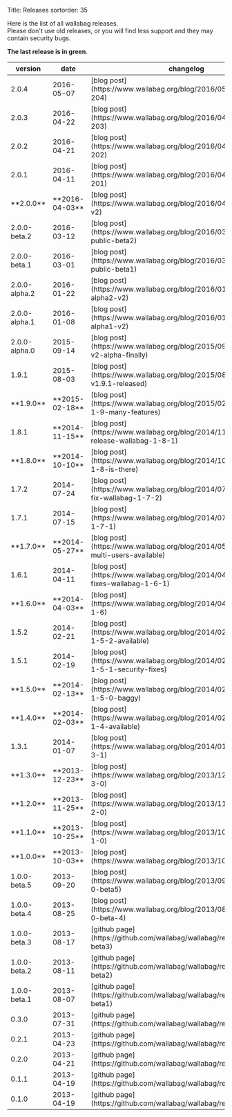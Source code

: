 Title: Releases
sortorder: 35

Here is the list of all wallabag releases.  
Please don't use old releases, or you will find less support and they may contain security bugs.

**The last release is in green**.

<table class="table table-striped table-hover" markdown="1">
  <thead>
    <tr>
      <th>version</th>
      <th>date</th>
      <th>changelog</th>
    </tr>
  </thead>
  <tbody>
    <tr class="success">
      <td>2.0.4</td><td>2016-05-07</td><td>[blog post](https://www.wallabag.org/blog/2016/05/07/wallabag-204)</td></tr>
    <tr>
    <tr>
      <td>2.0.3</td><td>2016-04-22</td><td>[blog post](https://www.wallabag.org/blog/2016/04/22/wallabag-203)</td></tr>
    <tr>
      <td>2.0.2</td><td>2016-04-21</td><td>[blog post](https://www.wallabag.org/blog/2016/04/21/wallabag-202)</td></tr>
    <tr>
      <td>2.0.1</td><td>2016-04-11</td><td>[blog post](https://www.wallabag.org/blog/2016/04/11/wallabag-201)</td></tr>
    <tr>
      <td>**2.0.0**</td><td>**2016-04-03**</td><td>[blog post](https://www.wallabag.org/blog/2016/04/03/wallabag-v2)</td></tr>
    <tr>
      <td>2.0.0-beta.2</td><td>2016-03-12</td><td>[blog post](https://www.wallabag.org/blog/2016/03/12/wallabag-public-beta2)</td></tr>
    <tr>
      <td>2.0.0-beta.1</td><td>2016-03-01</td><td>[blog post](https://www.wallabag.org/blog/2016/03/01/wallabag-public-beta1)</td></tr>
    <tr>
      <td>2.0.0-alpha.2</td><td>2016-01-22</td><td>[blog post](https://www.wallabag.org/blog/2016/01/22/wallabag-alpha2-v2)</td></tr>
    <tr>
      <td>2.0.0-alpha.1</td><td>2016-01-08</td><td>[blog post](https://www.wallabag.org/blog/2016/01/08/wallabag-alpha1-v2)</td></tr>
    <tr>
      <td>2.0.0-alpha.0</td><td>2015-09-14</td><td>[blog post](https://www.wallabag.org/blog/2015/09/14/wallabag-v2-alpha-finally)</td></tr>
    <tr>
      <td>1.9.1</td><td>2015-08-03</td><td>[blog post](https://www.wallabag.org/blog/2015/08/03/wallabag-v1.9.1-released)</td></tr>
    <tr class="info">
      <td>**1.9.0**</td><td>**2015-02-18**</td><td>[blog post](https://www.wallabag.org/blog/2015/02/18/wallabag-1-9-many-features)</td></tr>
    <tr>
      <td>1.8.1</td><td>**2014-11-15**</td><td>[blog post](https://www.wallabag.org/blog/2014/11/15/new-release-wallabag-1-8-1)</td></tr>
    <tr class="info">
      <td>**1.8.0**</td><td>**2014-10-10**</td><td>[blog post](https://www.wallabag.org/blog/2014/10/10/wallabag-1-8-is-there)</td></tr>
    <tr>
      <td>1.7.2</td><td>2014-07-24</td><td>[blog post](https://www.wallabag.org/blog/2014/07/24/security-fix-wallabag-1-7-2)</td></tr>
    <tr>
      <td>1.7.1</td><td>2014-07-15</td><td>[blog post](https://www.wallabag.org/blog/2014/07/15/wallabag-1-7-1)</td></tr>
    <tr class="info">
      <td>**1.7.0**</td><td>**2014-05-27**</td><td>[blog post](https://www.wallabag.org/blog/2014/05/29/1-7-epub-multi-users-available)</td></tr>
    <tr>
      <td>1.6.1</td><td>2014-04-11</td><td>[blog post](https://www.wallabag.org/blog/2014/04/11/minor-fixes-wallabag-1-6-1)</td></tr>
    <tr class="info">
      <td>**1.6.0**</td><td>**2014-04-03**</td><td>[blog post](https://www.wallabag.org/blog/2014/04/03/wallabag-1-6)</td></tr>
    <tr>
      <td>1.5.2</td><td>2014-02-21</td><td>[blog post](https://www.wallabag.org/blog/2014/02/21/wallabag-1-5-2-available)</td></tr>
    <tr>
      <td>1.5.1</td><td>2014-02-19</td><td>[blog post](https://www.wallabag.org/blog/2014/02/19/wallabag-1-5-1-security-fixes)</td></tr>
    <tr class="info">
      <td>**1.5.0**</td><td>**2014-02-13**</td><td>[blog post](https://www.wallabag.org/blog/2014/02/13/wallabag-1-5-0-baggy)</td></tr>
    <tr class="info">
      <td>**1.4.0**</td><td>**2014-02-03**</td><td>[blog post](https://www.wallabag.org/blog/2014/02/03/wallabag-1-4-available)</td></tr>
    <tr>
      <td>1.3.1</td><td>2014-01-07</td><td>[blog post](https://www.wallabag.org/blog/2014/01/07/poche-1-3-1)</td></tr>
    <tr class="info">
      <td>**1.3.0**</td><td>**2013-12-23**</td><td>[blog post](https://www.wallabag.org/blog/2013/12/23/poche-1-3-0)</td></tr>
    <tr class="info">
      <td>**1.2.0**</td><td>**2013-11-25**</td><td>[blog post](https://www.wallabag.org/blog/2013/11/25/poche-1-2-0)</td></tr>
    <tr class="info">
      <td>**1.1.0**</td><td>**2013-10-25**</td><td>[blog post](https://www.wallabag.org/blog/2013/10/25/poche-1-1-0)</td></tr>
    <tr class="info">
      <td>**1.0.0**</td><td>**2013-10-03**</td><td>[blog post](https://www.wallabag.org/blog/2013/10/03/117)</td></tr>
    <tr>
      <td>1.0.0-beta.5</td><td>2013-09-20</td><td>[blog post](https://www.wallabag.org/blog/2013/09/20/poche-1-0-beta5)</td></tr>
    <tr>
      <td>1.0.0-beta.4</td><td>2013-08-25</td><td>[blog post](https://www.wallabag.org/blog/2013/08/27/poche-1-0-beta-4)</td></tr>
    <tr>
      <td>1.0.0-beta.3</td><td>2013-08-17</td><td>[github page](https://github.com/wallabag/wallabag/releases/tag/1.0-beta3)</td></tr>
    <tr>
      <td>1.0.0-beta.2</td><td>2013-08-11</td><td>[github page](https://github.com/wallabag/wallabag/releases/tag/1.0-beta2)</td></tr>
    <tr>
      <td>1.0.0-beta.1</td><td>2013-08-07</td><td>[github page](https://github.com/wallabag/wallabag/releases/tag/1.0-beta1)</td></tr>
    <tr>
      <td>0.3.0</td><td>2013-07-31</td><td>[github page](https://github.com/wallabag/wallabag/releases/tag/0.3)</td></tr>
    <tr>
      <td>0.2.1</td><td>2013-04-23</td><td>[github page](https://github.com/wallabag/wallabag/releases/tag/0.2.1)</td></tr>
    <tr>
      <td>0.2.0</td><td>2013-04-21</td><td>[github page](https://github.com/wallabag/wallabag/releases/tag/0.2)</td></tr>
    <tr>
      <td>0.1.1</td><td>2013-04-19</td><td>[github page](https://github.com/wallabag/wallabag/releases/tag/0.11)</td></tr>
    <tr>
      <td>0.1.0</td><td>2013-04-19</td><td>[github page](https://github.com/wallabag/wallabag/releases/tag/0.1)</td></tr>
   </tbody>
</table>
